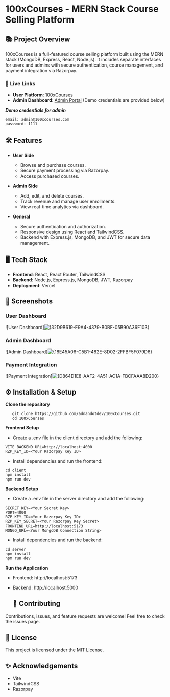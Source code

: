 # 100xCourses - MERN Stack Course Selling Platform


## 📚 Project Overview
100xCourses is a full-featured course selling platform built using the MERN stack (MongoDB, Express, React, Node.js). It includes separate interfaces for users and admins with secure authentication, course management, and payment integration via Razorpay.

### 🚀 Live Links
- **User Platform**: [100xCourses](https://100x-courses.vercel.app)
- **Admin Dashboard**: [Admin Portal](https://100x-courses.vercel.app/admin)  (Demo credentials are provided below)

***Demo credentials for admin***
```
email: admin@100xcourses.com
password: 1111

```

## 🛠️ Features
- **User Side**
  - Browse and purchase courses.
  - Secure payment processing via Razorpay.
  - Access purchased courses.

- **Admin Side**
  - Add, edit, and delete courses.
  - Track revenue and manage user enrollments.
  - View real-time analytics via dashboard.

- **General**
  - Secure authentication and authorization.
  - Responsive design using React and TailwindCSS.
  - Backend with Express.js, MongoDB, and JWT for secure data management.

## 🖥️ Tech Stack
- **Frontend**: React, React Router, TailwindCSS
- **Backend**: Node.js, Express.js, MongoDB, JWT, Razorpay
- **Deployment**: Vercel 

## 📸 Screenshots

### User Dashboard
![User Dashboard]![{32D9B619-E9A4-4379-B0BF-05B90A36F103}](https://github.com/user-attachments/assets/8726b697-c3b3-4120-9f86-9aa577a8cacf)


### Admin Dashboard
![Admin Dashboard]![{18E45A06-C5B1-482E-8D02-2FFBF5F079D6}](https://github.com/user-attachments/assets/4db24294-e881-49ea-8f5c-ac32366d174e)


### Payment Integration
![Payment Integration]![{D864D1E8-AAF2-4A51-AC1A-FBCFAAA8D200}](https://github.com/user-attachments/assets/dacbabdf-a390-4f3a-b245-a815cbdc4408)


## ⚙️ Installation & Setup

 **Clone the repository**
```
   git clone https://github.com/adnandotdev/100xCourses.git
   cd 100xCourses
```

**Frontend Setup**
- Create a .env file in the client directory and add the following:
```
VITE_BACKEND_URL=http://localhost:4000
RZP_KEY_ID=<Your Razorpay Key ID>
```
- Install dependencies and run the frontend:
```
cd client
npm install
npm run dev
```

**Backend Setup**
- Create a .env file in the server directory and add the following:
```
SECRET_KEY=<Your Secret Key>
PORT=4000
RZP_KEY_ID=<Your Razorpay Key ID>
RZP_KEY_SECRET=<Your Razorpay Key Secret>
FRONTEND_URL=http://localhost:5173
MONGO_URL=<Your MongoDB Connection String>
```
- Install dependencies and run the backend:
```
cd server
npm install
npm run dev
```
**Run the Application**
- Frontend: http://localhost:5173
- Backend: http://localhost:5000

  ## 🤝 Contributing
Contributions, issues, and feature requests are welcome! Feel free to check the issues page.

## 📄 License
This project is licensed under the MIT License.

## ✨ Acknowledgements
- Vite
- TailwindCSS
- Razorpay


